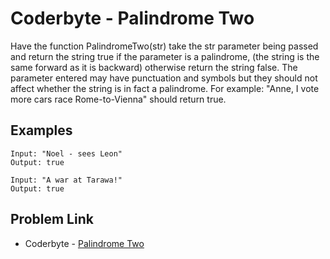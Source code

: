 # Coderbyte - Palindrome Two

Have the function PalindromeTwo(str) take the str parameter being passed and return the string true if the parameter is a palindrome, (the string is the same forward as it is backward) otherwise return the string false. The parameter entered may have punctuation and symbols but they should not affect whether the string is in fact a palindrome. For example: "Anne, I vote more cars race Rome-to-Vienna" should return true.

## Examples

```
Input: "Noel - sees Leon"
Output: true
```

```
Input: "A war at Tarawa!"
Output: true
```

## Problem Link

- Coderbyte - [Palindrome Two](https://coderbyte.com/editor/Palindrome%20Two:JavaScript)
